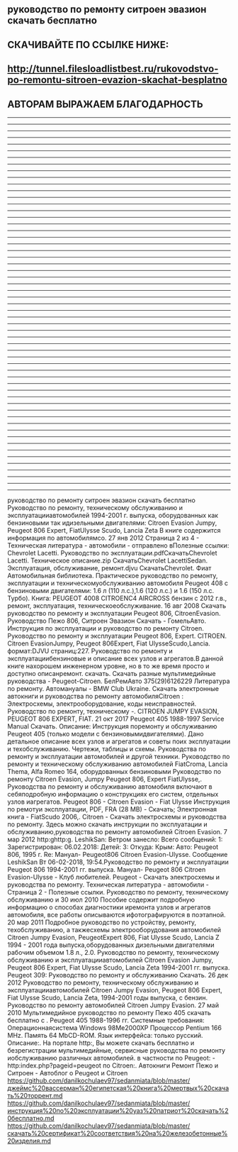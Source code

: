 руководство по ремонту ситроен эвазион скачать бесплатно
--------------------------------------------------
СКАЧИВАЙТЕ ПО ССЫЛКЕ НИЖЕ:
--------------------------------------------------
http://tunnel.filesloadlistbest.ru/rukovodstvo-po-remontu-sitroen-evazion-skachat-besplatno
--------------------------------------------------
АВТОРАМ ВЫРАЖАЕМ БЛАГОДАРНОСТЬ
--------------------------------------------------
--------------------------------------------------
--------------------------------------------------
--------------------------------------------------
--------------------------------------------------
--------------------------------------------------
--------------------------------------------------
--------------------------------------------------
--------------------------------------------------
--------------------------------------------------
--------------------------------------------------
--------------------------------------------------
--------------------------------------------------
--------------------------------------------------
--------------------------------------------------
--------------------------------------------------
--------------------------------------------------
--------------------------------------------------
--------------------------------------------------
--------------------------------------------------
--------------------------------------------------
--------------------------------------------------
--------------------------------------------------
--------------------------------------------------
--------------------------------------------------
--------------------------------------------------
--------------------------------------------------
--------------------------------------------------
--------------------------------------------------
--------------------------------------------------
--------------------------------------------------
--------------------------------------------------
--------------------------------------------------
--------------------------------------------------
--------------------------------------------------
--------------------------------------------------
--------------------------------------------------
--------------------------------------------------
--------------------------------------------------
--------------------------------------------------
--------------------------------------------------
--------------------------------------------------
--------------------------------------------------
--------------------------------------------------
--------------------------------------------------
--------------------------------------------------
--------------------------------------------------
--------------------------------------------------
--------------------------------------------------
--------------------------------------------------
--------------------------------------------------
--------------------------------------------------
--------------------------------------------------
--------------------------------------------------
--------------------------------------------------
--------------------------------------------------
--------------------------------------------------
--------------------------------------------------
руководство по ремонту ситроен эвазион скачать бесплатно Руководство по ремонту, техническому обслуживанию и эксплуатацииавтомобилей 1994-2001 г. выпуска, оборудованных как бензиновыми так идизельными двигателями: Citroen Evasion  Jumpy, Peugeot 806  Expert, FiatUlysse  Scudo, Lancia Zeta В книге содержится информация по автомобилямсо. 27 янв 2012  Страница 2 из 4 - Техническая литература - автомобили - отправлено вПолезные ссылки: Chevrolet Lacetti. Руководство по эксплуатации.pdfСкачатьChevrolet Lacetti. Техническое описание.zip СкачатьChevrolet LacettiSedan. Эксплуатация, обслуживание, ремонт.djvu СкачатьChevrolet. Фиат  Автомобильная библиотека. Практическое руководство по ремонту, эксплуатации и техническомуобслуживанию автомобиля Peugeot 408 с бензиновыми двигателями: 1.6 л (110 л.с.),1.6 (120 л.с.) и 1.6 (150 л.с. Турбо). Книга: PEUGEOT 4008  CITROENC4 AIRCROSS бензин с 2012 г.в., ремонт, эксплуатация, техническоеобслуживание. 16 авг 2008  Скачать руководство по ремонту и эксплуатации Peugeot 806, CitroenEvasion. Руководство Пежо 806, Ситроен Эвазион  Скачать - ГомельАвто. Инструкция по эксплуатации и руководство по ремонту Citroen. Руководство по ремонту и эксплуатации Peugeot 806, Expert. CITROEN. Citroen EvasionJumpy, Peugeot 806Expert, Fiat UlysseScudo,Lancia. формат:DJVU страниц:227. Руководство по ремонту и эксплуатациибензиновые и  описание всех узлов и агрегатов.В данной книге нахорошем инженерном уровне, но в то же время просто и доступно описанремонт. скачать. Cкачать разные мультимедийные руководства - Peugeot-Citroen. БелРемАвто 375(29)6126229  Литература по ремонту. Автомануалы - BMW Club Ukraine. Скачать электронные автокниги и руководства по ремонту автомобиляCitroen : Электросхемы, электрооборудование, коды неисправностей.
Руководство по ремонту, техническому  -. CITROEN JUMPY  EVASION, PEUGEOT 806  EXPERT, FIAT. 21 окт 2017  Peugeot 405 1988-1997 Service Manual Скачать. Описание: Инструкция поремонту и обслуживанию Peugeot 405 (только модели c бензиновымидвигателями). Дано детальное описание всех узлов и агрегатов и советы поих эксплуатации и техобслуживанию. Чертежи, таблицы и схемы. Руководства по ремонту и эксплуатации автомобилей и другой техники. Руководство по ремонту и техническому обслуживанию автомобилей FiatCroma, Lancia Thema, Alfa Romeo 164, оборудованных бензиновыми Руководство по ремонту Citroen Evasion, Jumpy  Peugeot 806, Expert  FiatUlysse,. Руководства по ремонту и обслуживанию автомобиля включают в себяподробную информацию о конструкциях его систем, отдельных узлов иагрегатов.  Peugeot 806 - Citroen Evasion - Fiat Ulysse Инструкция по ремотуи эксплуатации, PDF, FRA (28 MB) - Скачать; Электронная книга - FiatScudo 2006,. Citroen - Скачать электросхемы и руководства по ремонту. Здесь можно скачать инструкции по эксплуатации и обслуживанию,руководства по ремонту автомобилей Citroen Evasion. 7 мар 2012  http:ghttp:g. LeshikSan: Ветром занесло: Всего сообщений: 1: Зарегистрирован: 06.02.2018: Детей: 3: Откуда: Крым: Авто: Peugeot 806, 1995 г. Re: Мануал- Peugeot806 Citroen Evasion-Ulysse. Сообщение LeshikSan  Вт 06-02-2018, 19:54.Руководство по ремонту и эксплуатации Peugeot 806 1994-2001 гг. выпуска. Мануал- Peugeot 806 Citroen Evasion-Ulysse - Клуб любителей. Peugeot - Скачать электросхемы и руководства по ремонту. Техническая литература - автомобили - Страница 2 - Полезные ссылки. Руководство по ремонту, техническому обслуживанию и
30 июл 2010  Пособие содержит подробную информацию о способах диагностики иремонта узлов и агрегатов автомобиля, все работы описываются ифотографируются в поэтапной. 20 мар 2011  Подробное руководство по устройству, ремонту, техобслуживанию, а такжесхемы электрооборудования автомобилей Citroen Jumpy  Evasion, PeugeotExpert  806, Fiat Ulysse  Scudo, Lancia Z 1994 - 2001 года выпуска,оборудованных дизельными двигателями рабочим объемом 1.8 л., 2.0. Руководство по ремонту, техническому обслуживанию и эксплуатацииавтомобилей Citroen Evasion  Jumpy, Peugeot 806  Expert, Fiat Ulysse Scudo, Lancia Zeta 1994-2001 гг. выпуска. Peugeot 309: Руководство по ремонту и обслуживанию Скачать. 26 дек 2012  Руководство по ремонту, техническому обслуживанию и эксплуатацииавтомобилей Citroen Jumpy  Evasion, Peugeot 806  Expert, Fiat Ulysse Scudo, Lancia Zeta, 1994-2001 годы выпуска, с бензин. Руководство по ремонту автомобилей Citroen Jumpy  Evasion. 27 май 2010  Мультимедийное руководство по ремонту Пежо 405 скачать бесплатно с . Peugeot 405 1988-1996 гг. Системные требования: Операционнаясистема Windows 98Me2000XP Процессор Pentium 166 MHz. Память 64 MbCD-ROM. Язык интерфейса: только русский. Описание:. На портале http:, Вы можете скачать бесплатно и безрегистрации мультимедийные, сервисные руководства по ремонту иобслуживанию различных автомобилей.  в частности по Peugeot: - http:index.php?pageid=peugeot  по Citroen:. Автокниги  Ремонт Пежо и Ситроен - Автоблог о Peugeot и Citroen
https://github.com/danilkochulaev97/sedanmiata/blob/master/джеймс%20вассерман%20египетская%20книга%20мертвых%20скачать%20торрент.md
https://github.com/danilkochulaev97/sedanmiata/blob/master/инструкция%20по%20эксплуатации%20уаз%20патриот%20скачать%20бесплатно.md
https://github.com/danilkochulaev97/sedanmiata/blob/master/скачать%20сертификат%20соответствия%20на%20железобетонные%20изделия.md